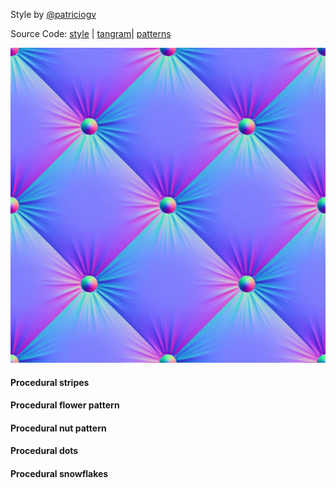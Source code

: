 Style by [@patriciogv](https://twitter.com/patriciogv)

Source Code: [style](https://github.com/patriciogonzalezvivo/tangram-sandbox/blob/gh-pages/styles/nursery.yaml) | [tangram](https://github.com/tangrams/tangram)| [patterns](http://tangrams.github.io/ProceduralTextures/)

[![Normal map](styles/imgs/normal-0001.jpg)](code.html#shaders/normalmap.frag&styles/imgs/normal-0001.jpg)

<a href="code.html#shaders/hatch.frag"><canvas class="canvas" data-fragment-url="shaders/hatch.frag" width="200px" height="200px"></canvas></a>
#### Procedural stripes

<a href="code.html#shaders/flower.frag"><canvas class="canvas" data-fragment-url="shaders/flower.frag" width="200px" height="200px"></canvas></a>
#### Procedural flower pattern

<a href="code.html#shaders/nuts.frag"><canvas class="canvas" data-fragment-url="shaders/nuts.frag" width="200px" height="200px"></canvas></a>
#### Procedural nut pattern

<a href="code.html#shaders/dots.frag"><canvas class="canvas" data-fragment-url="shaders/dots.frag" width="200px" height="200px"></canvas></a>
#### Procedural dots

<a href="code.html#shaders/geom-patt.frag"><canvas class="canvas" data-fragment-url="shaders/geom-patt.frag" width="200px" height="200px"></canvas></a>
#### Procedural snowflakes